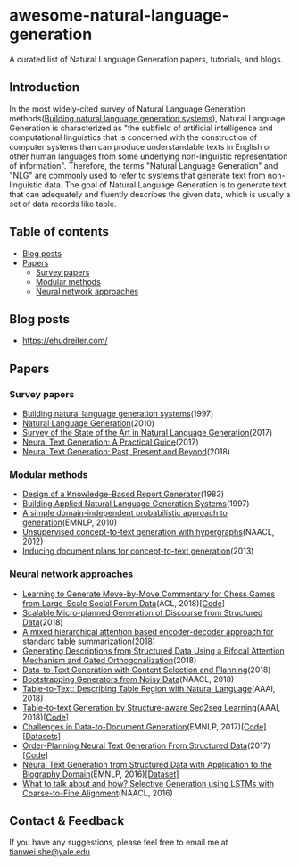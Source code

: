 # awesome-natural-language-generation
A curated list of Natural Language Generation papers, tutorials, and blogs.

## Introduction
In the most widely-cited survey of Natural Language Generation methods([Building natural language generation systems](https://books.google.com/books?hl=en&lr=&id=qnWQU9C8bDkC&oi=fnd&pg=PP1&dq=building+natural+language+generation+systems&ots=j-2Pds_odB&sig=nnQkzh-X1Y_haxTGECjpHl445xo#v=onepage&q=building%20natural%20language%20generation%20systems&f=false)), Natural Language Generation is characterized as "the subfield of artificial intelligence and computational linguistics that is concerned with the construction of computer systems than can produce understandable texts in English or other human languages from some underlying non-linguistic representation of information". Therefore, the terms "Natural Language Generation" and "NLG" are commonly used to refer to systems that generate text from non-linguistic data. The goal of Natural Language Generation is to generate text that can adequately and fluently describes the given data, which is usually a set of data records like table.

## Table of contents
- [Blog posts](#blog-posts)
- [Papers](#papers)
    - [Survey papers](#survey-papers)
    - [Modular methods](#modular-methods)
    - [Neural network approaches](#neural-network-approaches)

## Blog posts
* https://ehudreiter.com/

## Papers
### Survey papers
* [Building natural language generation systems](https://books.google.com/books?hl=en&lr=&id=qnWQU9C8bDkC&oi=fnd&pg=PP1&dq=building+natural+language+generation+systems&ots=j-2Pds_odB&sig=nnQkzh-X1Y_haxTGECjpHl445xo#v=onepage&q=building%20natural%20language%20generation%20systems&f=false)(1997)
* [Natural Language Generation](https://onlinelibrary.wiley.com/doi/pdf/10.1002/9781444324044.ch20)(2010)
* [Survey of the State of the Art in Natural Language Generation](https://arxiv.org/pdf/1703.09902.pdf)(2017)
* [Neural Text Generation: A Practical Guide](https://arxiv.org/pdf/1711.09534.pdf)(2017)
* [Neural Text Generation: Past, Present and Beyond](https://arxiv.org/pdf/1803.07133.pdf)(2018)

### Modular methods
* [Design of a Knowledge-Based Report Generator](https://aclanthology.info/pdf/P/P83/P83-1022.pdf)(1983)
* [Building Applied Natural Language Generation Systems](https://www.cambridge.org/core/services/aop-cambridge-core/content/view/FEB374A3FF652F06D8567A6FAB2EF36E/S1351324997001502a.pdf/div-class-title-building-applied-natural-language-generation-systems-div.pdf)(1997)
* [A simple domain-independent probabilistic approach to generation](http://www.aclweb.org/anthology/D10-1049)(EMNLP, 2010)
* [Unsupervised concept-to-text generation with hypergraphs](https://aclanthology.info/pdf/N/N12/N12-1093.pdf)(NAACL, 2012)
* [Inducing document plans for concept-to-text generation](http://www.aclweb.org/anthology/D13-1157)(2013)


### Neural network approaches
* [Learning to Generate Move-by-Move Commentary for Chess Games from Large-Scale Social Forum Data](http://www.aclweb.org/anthology/P18-1154)(ACL, 2018)[[Code]](https://github.com/harsh19/ChessCommentaryGeneration)
* [Scalable Micro-planned Generation of Discourse from Structured Data](https://arxiv.org/pdf/1810.02889.pdf)(2018)
* [A mixed hierarchical attention based encoder-decoder approach for standard table summarization](https://arxiv.org/pdf/1804.07790.pdf)(2018)
* [Generating Descriptions from Structured Data Using a Bifocal Attention Mechanism and Gated Orthogonalization](https://arxiv.org/pdf/1804.07789.pdf)(2018)
* [Data-to-Text Generation with Content Selection and Planning](https://arxiv.org/pdf/1809.00582.pdf)(2018)
* [Bootstrapping Generators from Noisy Data](http://aclweb.org/anthology/N18-1137)(NAACL, 2018)
* [Table-to-Text: Describing Table Region with Natural Language](https://arxiv.org/pdf/1805.11234.pdf)(AAAI, 2018)
* [Table-to-text Generation by Structure-aware Seq2seq Learning](https://arxiv.org/pdf/1711.09724.pdf)(AAAI, 2018)[[Code]](https://github.com/tyliupku/wiki2bio)
* [Challenges in Data-to-Document Generation](https://aclweb.org/anthology/D17-1239)(EMNLP, 2017)[[Code]](https://github.com/harvardnlp/data2text)[[Datasets]]( https://github.com/harvardnlp/boxscore-data)
* [Order-Planning Neural Text Generation From Structured Data](https://arxiv.org/pdf/1709.00155.pdf)(2017)[[Code]](https://github.com/akanimax/natural-language-summary-generation-from-structured-data)
* [Neural Text Generation from Structured Data with Application to the Biography Domain](https://arxiv.org/pdf/1603.07771.pdf)(EMNLP, 2016)[[Dataset]](https://github.com/DavidGrangier/wikipedia-biography-dataset)
* [What to talk about and how? Selective Generation using LSTMs with Coarse-to-Fine Alignment](http://www.aclweb.org/anthology/N16-1086)(NAACL, 2016)

## Contact & Feedback
If you have any suggestions, please feel free to email me at tianwei.she@yale.edu.

